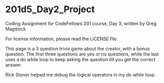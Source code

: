 # 201d5_Day2_Project
Coding Assignment for CodeFellows 201 course, Day 3, written by Greg Magdsick

For license information, please read the LICENSE file.

This page is a 3 question trivia game about the creator, with a bonus question. The first three questions are yes or no questions, while the last uses a do while loop to keep asking the question till you get the correct answer.

Rick Stoner helped me debug the logical operators in my do while loop.
